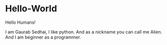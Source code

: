 # Hello-World

Hello Humans!

I am Gaurab Sedhai, I like python. 
And as a nickname you can call me Alien. And I am beginner as a programmer.
